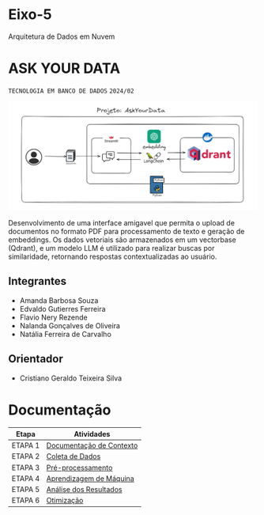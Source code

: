 # Eixo-5
Arquitetura de Dados em Nuvem

# ASK YOUR DATA
`TECNOLOGIA EM BANCO DE DADOS`
`2024/02`

![image](/ask_your_data/assets/image.png)

Desenvolvimento de uma interface amigavel que permita o upload de documentos no formato PDF para processamento de texto e geração de embeddings. Os dados vetoriais são armazenados em um vectorbase (Qdrant), e um modelo LLM é utilizado para realizar buscas por similaridade, retornando respostas contextualizadas ao usuário.

## Integrantes
* Amanda Barbosa Souza
* Edvaldo Gutierres Ferreira
* Flavio Nery Rezende
* Nalanda Gonçalves de Oliveira
* Natália Ferreira de Carvalho


## Orientador
* Cristiano Geraldo Teixeira Silva

# Documentação

| Etapa         | Atividades |
|  :----:   | ----------- |
| ETAPA 1        |[Documentação de Contexto](/ask_your_data/docs/langchain.md) |
| ETAPA 2        |[Coleta de Dados](projeto/coleta_dados.md) |
| ETAPA 3        |[Pré-processamento](projeto/pre_processamento.md) |
| ETAPA 4        |[Aprendizagem de Máquina](projeto/aprendizado_maquina_rev.md)|
| ETAPA 5        |[Análise dos Resultados](projeto/analise_resultados.md) |
| ETAPA 6        |[Otimização](projeto/Otimizacao.md) |
